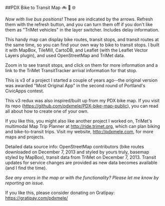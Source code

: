 ##PDX Bike to Transit Map 
:bike:  :bus:  :globe_with_meridians:

_Now with live bus positions!_ These are indicated by the arrows. Refresh them with the refresh button, and you can turn them off if you don't like them as "TriMet vehicles" in the layer switcher. Includes delay information.

This handy map can display bike routes, transit stops, and transit routes at the same time, so you can find your own way to bike to transit stops. I built it with MapBox, TileMill, CartoDB, and Leaflet (with the Leaflet Vector Layers plugin), and used OpenStreetMap and TriMet data.

Zoom in to see transit stops, and click on them for more information and a link to the TriMet TransitTracker arrival information for that stop.

This is v3 of a project I started a couple of years ago--the original version was awarded "Most Original App" in the second round of Portland's CivicApps contest.

This v3 redux was also inspired/built up from my PDX bike map. If you visit its repo (https://github.com/pdxmele/PDX-bike-map-public), you can read all about how to create one of your own.

If you like this, you might also like another project I worked on, TriMet's multimodal Map Trip Planner at http://ride.trimet.org, which can plan biking and bike-to-transit trips. Visit my website, http://pdxmele.com, for more maps and projects. 

Detailed data source info: OpenStreetMap contributors (bike routes downloaded on December 7, 2013 and styled by yours truly, basemap styled by MapBox), transit data from TriMet on December 7, 2013. Transit updates for service changes are provided as new data becomes available (and I find the time). 

*See any errors in the map or with the functionality? Please let me know by reporting an issue.*

If you like this, please consider donating on Gratipay: https://gratipay.com/pdxmele/
